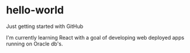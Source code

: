 # hello-world
Just getting started with GitHub

I'm currently learning React with a goal of developing web deployed apps running on Oracle db's.
